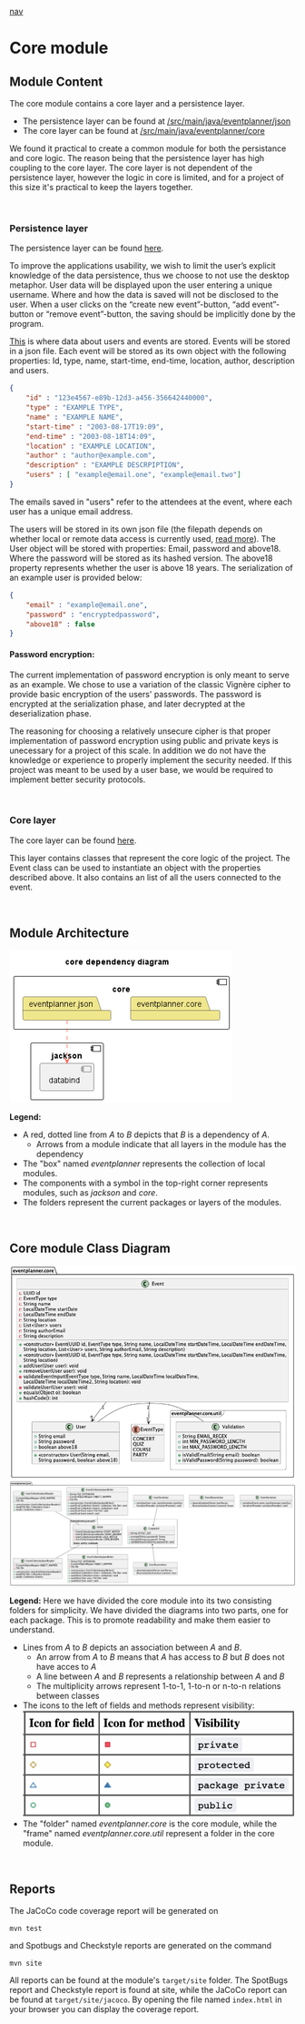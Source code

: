 [nav](../../docs/nav.md)

# Core module

## Module Content

The core module contains a core layer and a persistence layer.

- The persistence layer can be found at [/src/main/java/eventplanner/json](./src/main/java/eventplanner/json/)
- The core layer can be found at [/src/main/java/eventplanner/core](./src/main/java/eventplanner/core/)

We found it practical to create a common module for both the persistance and core logic. The reason being that the persistence layer has high coupling to the core layer. The core layer is not dependent of the persistence layer, however the logic in core is limited, and for a project of this size it's practical to keep the layers together.

<br>

### **Persistence layer**

The persistence layer can be found [here](./src/main/java/eventplanner/json/).

To improve the applications usability, we wish to limit the user’s explicit knowledge of the data persistence, thus we choose to not use the desktop metaphor. User data will be displayed upon the user entering a unique username. Where and how the data is saved will not be disclosed to the user. When a user clicks on the “create new event”-button, “add event”-button or “remove event”-button, the saving should be implicitly done by the program.

[This](../fxui/src/main/resources/eventplanner/fxui/data/event.json) is where data about users and events are stored. Events will be stored in a json file. Each event will be stored as its own object with the following properties: Id, type, name, start-time, end-time, location, author, description and users. 

```json
{
    "id" : "123e4567-e89b-12d3-a456-356642440000",
    "type" : "EXAMPLE TYPE",
    "name" : "EXAMPLE NAME",
    "start-time" : "2003-08-17T19:09",
    "end-time" : "2003-08-18T14:09",
    "location" : "EXAMPLE LOCATION",
    "author" : "author@example.com",
    "description" : "EXAMPLE DESCRPIPTION", 
    "users" : [ "example@email.one", "example@email.two"]
}
```

The emails saved in "users" refer to the attendees at the event, where each user has a unique email address.

The users will be stored in its own json file (the filepath depends on whether local or remote data access is currently used, [read more](../rest/README.md)). The User object will be stored with properties: Email, password and above18. Where the password will be stored as its hashed version. The above18 property represents whether the user is above 18 years. The serialization of an example user is provided below:

```json
{
    "email" : "example@email.one",
    "password" : "encryptedpassword",
    "above18" : false
}
```
#### **Password encryption:**
The current implementation of password encryption is only meant to serve as an example. We chose to use a variation of the classic Vignère cipher to provide basic encryption of the users' passwords. The password is encrypted at the serialization phase, and later decrypted at the deserialization phase. 

The reasoning for choosing a relatively unsecure cipher is that proper implementation of password encryption using public and private keys is unecessary for a project of this scale. In addition we do not have the knowledge or experience to properly implement the security needed. If this project was meant to be used by a user base, we would be required to implement better security protocols.

<br>

### **Core layer**

The core layer can be found [here](./src/main/java/eventplanner/core/).

This layer contains classes that represent the core logic of the project. The Event class can be used to instantiate an object with the properties described above. It also contains an list of all the users connected to the event.

<br>

## Module Architecture
![Architecture diagram](../../docs/diagrams/core_architecture.png)

**Legend:**
 - A red, dotted line from *A* to *B* depicts that *B* is a dependency of *A*.
    - Arrows from a module indicate that all layers in the module has the dependency
 - The "box" named *eventplanner* represents the collection of local modules.
 - The components with a symbol in the top-right corner represents modules, such as *jackson* and *core*.
 - The folders represent the current packages or layers of the modules.

<br>

## Core module Class Diagram
![Core Module Class Diagram - Core](../../docs/diagrams/core_class_diagram.png)
![Core Module Class Diagram - JSON](../../docs/diagrams/json_class_diagram.png)

**Legend:**
Here we have divided the core module into its two consisting folders for simplicity. 
We have divided the diagrams into two parts, one for each package. This is to promote readability and make them easier to understand.
 - Lines from *A* to *B* depicts an association between *A* and *B*. 
    - An arrow from *A* to *B* means that *A* has access to *B* but *B* does not have acces to *A*
    - A line between *A* and *B* represents a relationship between *A* and *B*
    - The multiplicity arrows represent 1-to-1, 1-to-n or n-to-n relations between classes 
 - The icons to the left of fields and methods represent visibility:
 ![Visibility icons description](../../docs/diagrams/visibility_icons.png)
 - The "folder" named *eventplanner.core* is the core module, while the "frame" named *eventplanner.core.util* represent a folder in the core module.

<br>

## Reports

The JaCoCo code coverage report will be generated on

 ```
mvn test
```
and Spotbugs and Checkstyle reports are generated on the command

 ```
mvn site
```

All reports can be found at the module's `target/site` folder. The SpotBugs report and Checkstyle report is found at site, while the JaCoCo report can be found at `target/site/jacoco`. By opening the file named `index.html` in your browser you can display the coverage report.